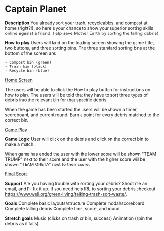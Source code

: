 <h1>Captain Planet</h1> 


**Description**
You already sort your trash, recycleables, and compost at home (right?!), so here's your chance to show your superior sorting skills online against a friend. Help save Mother Earth by sorting the falling debris!


**How to play**
Users will land on the loading screen showing the game title, two buttons, and three sorting bins. The three standard sorting bins at the bottom of the screen are:

    - Compost bin (green)
    - Trash bin (black)
    - Recycle bin (blue)


[Home Screen](img/home_screen.png)


The users will be able to click the How to play button for instructions on how to play. The users will be told that they have to sort three types of debris into the relevant bin for that specific debris. 


When the game has been started the users will be shown a timer, scoreboard, and current round. Earn a point for every debris matched to the correct bin. 


[Game Play](img/gameplay.png)


**Game Logic**
User will click on the debris and click on the correct bin to make a match.


When game has ended the user with the lower score will be shown "TEAM TRUMP" next to their score and the user with the higher score will be shown "TEAM GRETA" next to their score.


[Final Score](img/final_score.png)


**Support**
Are you having trouble with sorting your debris? Shoot me an email, and I'll fix it up. If you need help IRL to sorting your debris checkout https://www.well.org/green-living/talking-trash-sort-waste/.


**Goals**
Complete basic layouts/structure
Complete modal/scoreboard
Complete falling debris
Complete time, score, and round


**Stretch goals**
Music (clicks on trash or bin, success)
Animation (spin the debris as it falls)